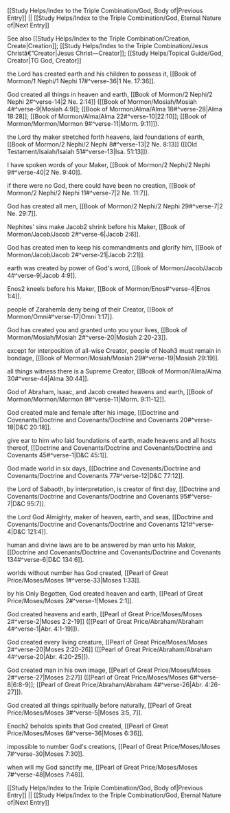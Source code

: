 [[Study Helps/Index to the Triple Combination/God, Body of|Previous Entry]]  ||  [[Study Helps/Index to the Triple Combination/God, Eternal Nature of|Next Entry]]

 See also [[Study Helps/Index to the Triple Combination/Creation, Create|Creation]]; [[Study Helps/Index to the Triple Combination/Jesus Christâ€”Creator|Jesus Christ—Creator]]; [[Study Helps/Topical Guide/God, Creator|TG God, Creator]]

 the Lord has created earth and his children to possess it, [[Book of Mormon/1 Nephi/1 Nephi 17#^verse-36|1 Ne. 17:36]].

 God created all things in heaven and earth, [[Book of Mormon/2 Nephi/2 Nephi 2#^verse-14|2 Ne. 2:14]] ([[Book of Mormon/Mosiah/Mosiah 4#^verse-9|Mosiah 4:9]]; [[Book of Mormon/Alma/Alma 18#^verse-28|Alma 18:28]]; [[Book of Mormon/Alma/Alma 22#^verse-10|22:10]]; [[Book of Mormon/Mormon/Mormon 9#^verse-11|Morm. 9:11]]).

 the Lord thy maker stretched forth heavens, laid foundations of earth, [[Book of Mormon/2 Nephi/2 Nephi 8#^verse-13|2 Ne. 8:13]] ([[Old Testament/Isaiah/Isaiah 51#^verse-13|Isa. 51:13]]).

 I have spoken words of your Maker, [[Book of Mormon/2 Nephi/2 Nephi 9#^verse-40|2 Ne. 9:40]].

 if there were no God, there could have been no creation, [[Book of Mormon/2 Nephi/2 Nephi 11#^verse-7|2 Ne. 11:7]].

 God has created all men, [[Book of Mormon/2 Nephi/2 Nephi 29#^verse-7|2 Ne. 29:7]].

 Nephites' sins make Jacob2 shrink before his Maker, [[Book of Mormon/Jacob/Jacob 2#^verse-6|Jacob 2:6]].

 God has created men to keep his commandments and glorify him, [[Book of Mormon/Jacob/Jacob 2#^verse-21|Jacob 2:21]].

 earth was created by power of God's word, [[Book of Mormon/Jacob/Jacob 4#^verse-9|Jacob 4:9]].

 Enos2 kneels before his Maker, [[Book of Mormon/Enos#^verse-4|Enos 1:4]].

 people of Zarahemla deny being of their Creator, [[Book of Mormon/Omni#^verse-17|Omni 1:17]].

 God has created you and granted unto you your lives, [[Book of Mormon/Mosiah/Mosiah 2#^verse-20|Mosiah 2:20-23]].

 except for interposition of all-wise Creator, people of Noah3 must remain in bondage, [[Book of Mormon/Mosiah/Mosiah 29#^verse-19|Mosiah 29:19]].

 all things witness there is a Supreme Creator, [[Book of Mormon/Alma/Alma 30#^verse-44|Alma 30:44]].

 God of Abraham, Isaac, and Jacob created heavens and earth, [[Book of Mormon/Mormon/Mormon 9#^verse-11|Morm. 9:11-12]].

 God created male and female after his image, [[Doctrine and Covenants/Doctrine and Covenants/Doctrine and Covenants 20#^verse-18|D&C 20:18]].

 give ear to him who laid foundations of earth, made heavens and all hosts thereof, [[Doctrine and Covenants/Doctrine and Covenants/Doctrine and Covenants 45#^verse-1|D&C 45:1]].

 God made world in six days, [[Doctrine and Covenants/Doctrine and Covenants/Doctrine and Covenants 77#^verse-12|D&C 77:12]].

 the Lord of Sabaoth, by interpretation, is creator of first day, [[Doctrine and Covenants/Doctrine and Covenants/Doctrine and Covenants 95#^verse-7|D&C 95:7]].

 the Lord God Almighty, maker of heaven, earth, and seas, [[Doctrine and Covenants/Doctrine and Covenants/Doctrine and Covenants 121#^verse-4|D&C 121:4]].

 human and divine laws are to be answered by man unto his Maker, [[Doctrine and Covenants/Doctrine and Covenants/Doctrine and Covenants 134#^verse-6|D&C 134:6]].

 worlds without number has God created, [[Pearl of Great Price/Moses/Moses 1#^verse-33|Moses 1:33]].

 by his Only Begotten, God created heaven and earth, [[Pearl of Great Price/Moses/Moses 2#^verse-1|Moses 2:1]].

 God created heavens and earth, [[Pearl of Great Price/Moses/Moses 2#^verse-2|Moses 2:2-19]] ([[Pearl of Great Price/Abraham/Abraham 4#^verse-1|Abr. 4:1-19]]).

 God created every living creature, [[Pearl of Great Price/Moses/Moses 2#^verse-20|Moses 2:20-26]] ([[Pearl of Great Price/Abraham/Abraham 4#^verse-20|Abr. 4:20-25]]).

 God created man in his own image, [[Pearl of Great Price/Moses/Moses 2#^verse-27|Moses 2:27]] ([[Pearl of Great Price/Moses/Moses 6#^verse-8|6:8-9]]; [[Pearl of Great Price/Abraham/Abraham 4#^verse-26|Abr. 4:26-27]]).

 God created all things spiritually before naturally, [[Pearl of Great Price/Moses/Moses 3#^verse-5|Moses 3:5, 7]].

 Enoch2 beholds spirits that God created, [[Pearl of Great Price/Moses/Moses 6#^verse-36|Moses 6:36]].

 impossible to number God's creations, [[Pearl of Great Price/Moses/Moses 7#^verse-30|Moses 7:30]].

 when will my God sanctify me, [[Pearl of Great Price/Moses/Moses 7#^verse-48|Moses 7:48]].

[[Study Helps/Index to the Triple Combination/God, Body of|Previous Entry]]  ||  [[Study Helps/Index to the Triple Combination/God, Eternal Nature of|Next Entry]]